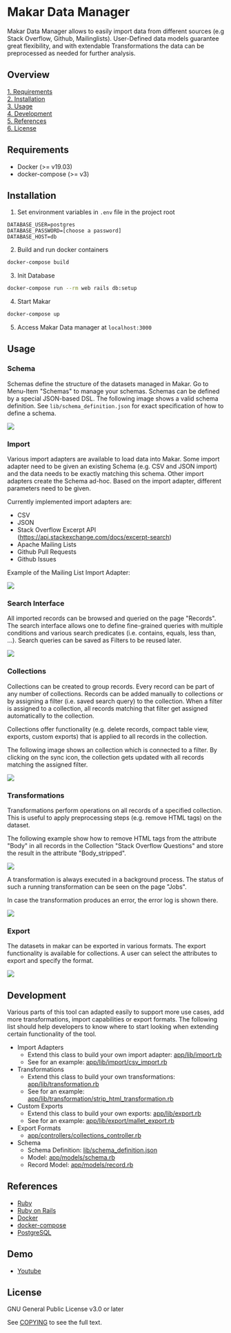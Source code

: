 # Makar Data Manager

Makar Data Manager allows to easily import data from different sources (e.g Stack Overflow, Github, Mailinglists). 
User-Defined data models guarantee great flexibility, and with extendable Transformations the data can be preprocessed as needed for further analysis.

## Overview

[1. Requirements](#requirements)<br />
[2. Installation](#installation)<br />
[3. Usage](#usage)<br />
[4. Development](#development)<br />
[5. References](#references)<br />
[6. License](#license)

## Requirements

- Docker (>= v19.03)
- docker-compose (>= v3)

## Installation

1. Set environment variables in `.env` file in the project root

```.env
DATABASE_USER=postgres
DATABASE_PASSWORD=[choose a password]
DATABASE_HOST=db
```

2. Build and run docker containers

```bash
docker-compose build
```

3. Init Database

```bash
docker-compose run --rm web rails db:setup
```

4. Start Makar

```bash
docker-compose up
```

5. Access Makar Data manager at `localhost:3000`

## Usage

### Schema

Schemas define the structure of the datasets managed in Makar.
Go to Menu-Item "Schemas" to manage your schemas.
Schemas can be defined by a special JSON-based DSL.
The following image shows a valid schema definition.
 See `lib/schema_definition.json` for exact specification of how to define a schema.


![](doc/schema.png)

### Import

Various import adapters are available to load data into Makar.
Some import adapter need to be given an existing Schema (e.g. CSV and JSON import) and the data needs to be exactly matching this schema.
Other import adapters create the Schema ad-hoc.
Based on the import adapter, different parameters need to be given.

Currently implemented import adapters are:

- CSV
- JSON
- Stack Overflow Excerpt API (https://api.stackexchange.com/docs/excerpt-search)
- Apache Mailing Lists
- Github Pull Requests
- Github Issues

Example of the Mailing List Import Adapter:

![](doc/import_ml.png)

### Search Interface

All imported records can be browsed and queried on the page "Records".
The search interface allows one to define fine-grained queries with multiple conditions and various search predicates (i.e. contains, equals, less than, ...).
Search queries can be saved as Filters to be reused later.

![](doc/search.png)

### Collections

Collections can be created to group records. 
Every record can be part of any number of collections.
Records can be added manually to collections or by assigning a filter (i.e. saved search query) to the collection. When a filter is assigned to a collection, all records matching that filter get assigned automatically to the collection.

Collections offer functionality (e.g. delete records, compact table view, exports, custom exports) that is applied to all records in the collection.

The following image shows an collection which is connected to a filter. By clicking on the sync icon, the collection gets updated with all records matching the assigned filter.

![](doc/collection.png)

### Transformations

Transformations perform operations on all records of a specified collection.
This is useful to apply preprocessing steps (e.g. remove HTML tags) on the dataset.

The following example show how to remove HTML tags from the attribute "Body" in all records in the Collection "Stack Overflow Questions" and store the result in the attribute "Body_stripped".

![](doc/transformation.png)

A transformation is always executed in a background process. 
The status of such a running transformation can be seen on the page "Jobs".

In case the transformation produces an error, the error log is shown there.

![](doc/jobs.png)

### Export

The datasets in makar can be exported in various formats.
The export functionality is available for collections.
A user can select the attributes to export and specify the format.

![](doc/export.png)

## Development

Various parts of this tool can adapted easily to support more use cases, add more transformations, import capabilities or export formats.
The following list should help developers to know where to start looking when extending certain functionality of the tool.

- Import Adapters
    * Extend this class to build your own import adapter: [app/lib/import.rb](app/lib/import.rb)
    * See for an example: [app/lib/import/csv_import.rb](app/lib/import/csv_import.rb)
- Transformations
    * Extend this class to build your own transformations: [app/lib/transformation.rb](app/lib/transformation.rb)
    * See for an example: [app/lib/transformation/strip_html_transformation.rb](app/lib/transformation/strip_html_transformation.rb)
- Custom Exports
    * Extend this class to build your own exports: [app/lib/export.rb](app/lib/export.rb)
    * See for an example: [app/lib/export/mallet_export.rb](app/lib/export/mallet_export.rb)
- Export Formats
    * [app/controllers/collections_controller.rb](app/controllers/collections_controller.rb#L68)
- Schema
    * Schema Definition: [lib/schema_definition.json](lib/schema_definition.json)
    * Model: [app/models/schema.rb](app/models/schema.rb)
    * Record Model: [app/models/record.rb](app/models/record.rb#L124)

## References

- [Ruby](https://www.ruby-lang.org/)
- [Ruby on Rails](https://rubyonrails.org/)
- [Docker](https://www.docker.com/)
- [docker-compose](https://docs.docker.com/compose/)
- [PostgreSQL](https://www.postgresql.org/)

## Demo
- [Youtube](https://youtu.be/Evf5rLJpx9A)

## License

GNU General Public License v3.0 or later

See [COPYING](COPYING) to see the full text.

